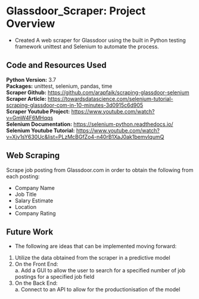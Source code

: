 # Glassdoor_Scraper: Project Overview

* Created A web scraper for Glassdoor using the built in Python testing framework unittest and Selenium to automate the process.

## Code and Resources Used 
**Python Version:** 3.7  
**Packages:** unittest, selenium, pandas, time                    
**Scraper Github:** https://github.com/arapfaik/scraping-glassdoor-selenium  
**Scraper Article:** https://towardsdatascience.com/selenium-tutorial-scraping-glassdoor-com-in-10-minutes-3d0915c6d905  
**Scraper Youtube Project:** https://www.youtube.com/watch?v=GmW4F6MHqqs          
**Selenium Documentation:** https://selenium-python.readthedocs.io/      
**Selenium Youtube Tutorial:** https://www.youtube.com/watch?v=Xjv1sY630Uc&list=PLzMcBGfZo4-n40rB1XaJ0ak1bemvlqumQ

## Web Scraping
Scrape job posting from Glassdoor.com in order to obtain the following from each posting:
*	Company Name 
*	Job Title
*	Salary Estimate
* Location 
*	Company Rating

## Future Work 
* The following are ideas that can be implemented moving forward:
1. Utilize the data obtained from the scraper in a predictive model
2. On the Front End:            
    a. Add a GUI to allow the user to search for a specified number of job postings for a specified job field 
3. On the Back End:                  
    a. Connect to an API to allow for the productionisation of the model
